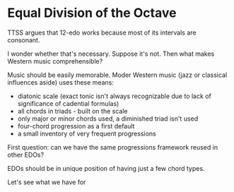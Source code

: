 # Equal Division of the Octave

TTSS argues that 12-edo works because most of its intervals are consonant.

I wonder whether that's necessary. Suppose it's not. Then what makes Western music comprehensible?

Music should be easily memorable. Moder Western music (jazz or classical influences aside) uses these means:
- diatonic scale (exact tonic isn't always recognizable due to lack of significance of cadential formulas)
- all chords in triads - built on the scale
- only major or minor chords used, a diminished triad isn't used
- four-chord progression as a first default
- a small inventory of very frequent progressions

First question: can we have the same progressions framework reused in other EDOs?

EDOs should be in unique position of having just a few chord types.

Let's see what we have for 
